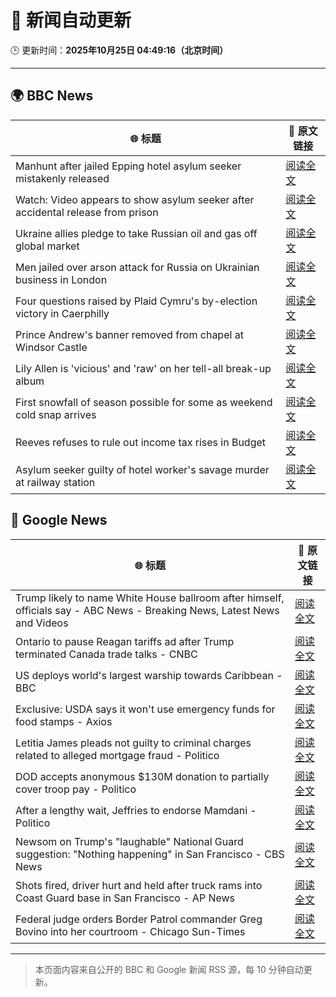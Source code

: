 # 🧠 新闻自动更新

🕒 更新时间：**2025年10月25日 04:49:16（北京时间）**

---

## 🌍 BBC News

| 🌐 标题 | 🔗 原文链接 |
|--------|-------------|
| Manhunt after jailed Epping hotel asylum seeker mistakenly released | [阅读全文](https://www.bbc.com/news/articles/cx2d5rl36vgo?at_medium=RSS&at_campaign=rss) |
| Watch: Video appears to show asylum seeker after accidental release from prison | [阅读全文](https://www.bbc.com/news/videos/c0mxrnyj879o?at_medium=RSS&at_campaign=rss) |
| Ukraine allies pledge to take Russian oil and gas off global market | [阅读全文](https://www.bbc.com/news/articles/c17p54edxljo?at_medium=RSS&at_campaign=rss) |
| Men jailed over arson attack for Russia on Ukrainian business in London | [阅读全文](https://www.bbc.com/news/articles/c04g5x1wq5vo?at_medium=RSS&at_campaign=rss) |
| Four questions raised by Plaid Cymru's by-election victory in Caerphilly | [阅读全文](https://www.bbc.com/news/articles/cd67j50z05po?at_medium=RSS&at_campaign=rss) |
| Prince Andrew's banner removed from chapel at Windsor Castle | [阅读全文](https://www.bbc.com/news/articles/c867j2wyxj0o?at_medium=RSS&at_campaign=rss) |
| Lily Allen is 'vicious' and 'raw' on her tell-all break-up album | [阅读全文](https://www.bbc.com/news/articles/c5ypgze4l2zo?at_medium=RSS&at_campaign=rss) |
| First snowfall of season possible for some as weekend cold snap arrives | [阅读全文](https://www.bbc.com/weather/articles/cn40jdp7v98o?at_medium=RSS&at_campaign=rss) |
| Reeves refuses to rule out income tax rises in Budget | [阅读全文](https://www.bbc.com/news/articles/cgr4g89g1x8o?at_medium=RSS&at_campaign=rss) |
| Asylum seeker guilty of hotel worker's savage murder at railway station | [阅读全文](https://www.bbc.com/news/articles/cvgkpyr1ep4o?at_medium=RSS&at_campaign=rss) |

## 📰 Google News

| 🌐 标题 | 🔗 原文链接 |
|--------|-------------|
| Trump likely to name White House ballroom after himself, officials say - ABC News - Breaking News, Latest News and Videos | [阅读全文](https://news.google.com/rss/articles/CBMimAFBVV95cUxPWWk3T2VGX05xN2RCSWlOajBuU1Rhb2ZnbThoS3ZVQXAtX0ZYS0Nwd3paNmlWdjRsMHlNMVo2S3RzSzcxRm9nTVRNMXZ4dnZvOUxfcGR3Z2FQa0lNYm1lUDd1elZNaXpGT0FtRklFWVZWV0ZkTjk2WlJKTm1HaEdMVFAzZ04wdUk4UkxqZ1h4QWo5c3FPcHdEetIBngFBVV95cUxPeW9nb3FjeF8tdTJrMWRjR01pRzR0dFI3cXF2YTV4VU11cDQzT0ppZjVoRXo4cmZ1YTIwSWtZVXBUNXJhdUM1RWVUbFlCZGp1SmVRTElUdV9OMnRyOHhFbmFmOUlSbF9xREVSalpRZjA1dU1hMUR5cDE4SXdEWS10VTRBMi1HcGJwY1BreTR0U2tna29LV01jbjN4YmtKQQ?oc=5) |
| Ontario to pause Reagan tariffs ad after Trump terminated Canada trade talks - CNBC | [阅读全文](https://news.google.com/rss/articles/CBMihwFBVV95cUxOTWtUOGEybnRmU2FzY2hIY2V5MVAzbUkxZTZ1c0poMGdjOFpzdlpidFZnSWMxN1ZJRXQ4REpiZ3FrUUFPNFE1T3NNcGV5THlWZmljdHFGV2pweVFlQVI2Z3ZfWkhFRG9FUG9oeG9mWWE4NFR0T0Vta1l5TGNiZWtOVkxaZnNIUlHSAYwBQVVfeXFMTTFtX0JldWpjMUpyOUEzdnJjV0FWQlFZd08wenpISWJCNTl4XzFUMlZRV19haWE1WlExZU5YakFoNUtsUm5RREVSQWtRSHZIdGpKV2pSTzFROUxYOHdJZ1RlTGE1R0M4LUZSVHBTT19fZlRFZElNaWluMGlvSVlqZjlpMjBpZnNnLV9lWWI?oc=5) |
| US deploys world's largest warship towards Caribbean - BBC | [阅读全文](https://news.google.com/rss/articles/CBMiWkFVX3lxTE95QjlWVEVRemFUd1cwN3FMYl84RnVxNGlIUFNPbmZBamRCRmdCQm1jZllnQjNCZGFXM2ZlRU9KZDBtT1ZYRG1pV3V3dkNqS1NjcHhDeEVDeThxQdIBX0FVX3lxTE91VTREX25Rd0gwOEVGSkhUekdFZEhIZE94dDVKaXRaZEF6U0s3SG1Va19sRUEzOU5QVFJXWDZmNGU5OU1DczctMTJmVHFnM21Ud0hvVC1heDg0Zi1kOEJ3?oc=5) |
| Exclusive: USDA says it won't use emergency funds for food stamps - Axios | [阅读全文](https://news.google.com/rss/articles/CBMigAFBVV95cUxQV3RIYUxJaWxLY3NoM0NTQ2NCNjdDNGhPcldyZ21HQUlXTGFUZXNVaEFFOWt6T3lPeWl6aXN3VWNtSTVVUXJuUWtRa0I5SnlNS3JuanVaSU1qUDNGZllwd2lQRmdIbWIzemdGNnJZbjMzZjFIeTYzUDF6UkpXTWloSA?oc=5) |
| Letitia James pleads not guilty to criminal charges related to alleged mortgage fraud - Politico | [阅读全文](https://news.google.com/rss/articles/CBMikwFBVV95cUxNamxUc1JINTh6ZFo3LVVqeFdmc0JMbEZCOEwzUlcyczd6ai1qZnZSaFpSNE9mTXUtNnl2bF9xd0ZFUlFycDkyUm5maVdreHlqQnhSQUJ5eFkxWUN6LTl6c2sxR1RxY0pSclVvMVVvSXdXMDZ0aWx3QWNaaWN3QmhjNFlZZGRKeWEwMkhRaGlDSXFkMHc?oc=5) |
| DOD accepts anonymous $130M donation to partially cover troop pay - Politico | [阅读全文](https://news.google.com/rss/articles/CBMivgFBVV95cUxNUWhIVTZiRmZsMVhvMGdWbDh0U2EyeTBHMjh0X3R5Q05nYnIwSzBaTmJiRjVkTFgyaFpCRXZrejNUMTZRVjhxbFZ3Z0hQdVR3YTA0U1hnTG9TY2NvdF9UR3ZjeWlyM0tvd1FiUFU5SmtsVk9oV0hoX2JQVWhZcDNucENlU0ZrdC05N1BZb2hSSnluRlBjVHE2VVhpd0JTMThVc2JSTmZ3cmE4dU1jMFR5Mkh5OHNmT3FQNFBPYzRn?oc=5) |
| After a lengthy wait, Jeffries to endorse Mamdani - Politico | [阅读全文](https://news.google.com/rss/articles/CBMinwFBVV95cUxQaEtUdHVvMWFzeV8zZncwdEdhYWZYZ3RaU2VrZzJybUlmYmxBQ2hPWUFDY0M5dnRLcEhiMjkxY0dFelNDV1RsRFBraVRBa3lXSFBoR0g3WjFfRVdLcTdmZXR1UTMyOEtDd2dUUlNjT3lIRmlUTU5seG43V2l3dlB2ZDU2YUhnbVpNSWM2bnVSZHhkZGlqVWFlaW9HU2pfekE?oc=5) |
| Newsom on Trump's "laughable" National Guard suggestion: "Nothing happening" in San Francisco - CBS News | [阅读全文](https://news.google.com/rss/articles/CBMiuAFBVV95cUxNWFpMYndxWVhiSFdYejBBWEd0bjVTZWZ6MkhQQkJDLVNpa0JQcloxZGlvcVYtQS1ncllWOXFPYlU4MkpKOWZRb2wwUzQ5R0xNcmtmbUhONFZmSlNUME9lblRPZGRDTTlXNDBpR2RhbDJES0dXTHlqRWpTNnJ2OXVBMUI4b1Q4bUplUGZoNGFpN0FBWEF0Y0IxcjEwb3drYmRqMFVMNlNHZnVWSE5JS2wyd2w1dHdOSzIt0gG-AUFVX3lxTFBsVDcxVDNMdEFyeEZCXzZ0ZzVxRS1va25MdlgwanF5V1JWalRmczV4X0Y3S2RIaURpWFdPdnN1TC1qOHpiNzZtT3NnaU03Q2MwU2ZkV0J4NnJZMXhZa092M0l0SVA0bXU1M0VlT0ZKbzROQy1RVVJCZW9Hd21BQXUwa29JcmxlX011bWYxSXNuNVNnRmdUTk5GTDcwOF9IWWJmZjNtVFcxaXp0MHE0NGo1YzNyenJOMkFjdEUyc2c?oc=5) |
| Shots fired, driver hurt and held after truck rams into Coast Guard base in San Francisco - AP News | [阅读全文](https://news.google.com/rss/articles/CBMiswFBVV95cUxQX3NnV1FwLXkycTdKdUFrQlhzV3pHVWpSVC1sbzdSSHgwSFN4eFZxM20ySzF5RDJqT0I1VXRsNTBpNXNadUozdENtdEk0d0loMFExT24tVkJqNWp2ZzZ5ZVJ6elYtb3kyRVFJejN2ZlBIRC00amFqYU5ncWxaTlBxSmJRTkhYSl92eTQ0aTFlNk9xbUhIZEVpS1Ffb1hVbHQ3anFnb3Q0VlUxTjE5V1BFNzZfWQ?oc=5) |
| Federal judge orders Border Patrol commander Greg Bovino into her courtroom - Chicago Sun-Times | [阅读全文](https://news.google.com/rss/articles/CBMixgFBVV95cUxQQW9LdjVFQXY0cVZoNXdDUW1yUmNUMl9IS3NMNk1UQk81R1VLUHVWY1FOUGtxbHlwSWdKNDRmUmFPckVzbzh4RzZJdFZPYndyRUxkZ3U0ekR4ZnpNN2hVR19FTUJZZlUtUWZNMWN1N2owa0tEbjJBWHR3cHZkVnJoRk9FVjZ5Wi1EeXJxU29NSGV3UmNjTHNGMkgwYTJiSl9LbDdfU3Njc1lqbGsyekV3enI2azlsV001MTM4ZmMzU01MdDhidUE?oc=5) |

---
> 本页面内容来自公开的 BBC 和 Google 新闻 RSS 源，每 10 分钟自动更新。